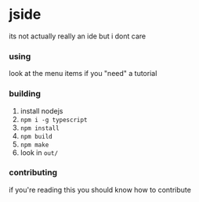 # jside

its not actually really an ide but i dont care

### using

look at the menu items if you "need" a tutorial

### building

1. install nodejs
2. `npm i -g typescript`
3. `npm install`
4. `npm build`
5. `npm make`
6. look in `out/`

### contributing

if you're reading this you should know how to contribute
